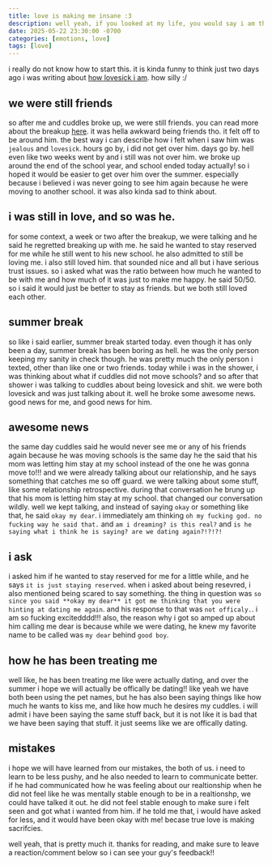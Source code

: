 ```yaml
---
title: love is making me insane :3
description: well yeah, if you looked at my life, you would say i am the definition of insanity. or that i am going insane. love is driving me insane. but in a good way i promise!! 
date: 2025-05-22 23:30:00 -0700
categories: [emotions, love]
tags: [love]
---
```


i really do not know how to start this. it is kinda funny to think just two days ago i was writing about [how lovesick i am](https://log.jackpurrin.me/posts/lovesick/). how silly :/ 

## we were still friends

so after me and cuddles broke up, we were still friends. you can read more about the breakup [here](https://log.jackpurrin.me/posts/heartbreak/). it was hella awkward being friends tho. it felt off to be around him. the best way i can describe how i felt when i saw him was `jealous` and `lovesick`. hours go by, i did not get over him. days go by. hell even like two weeks went by and i still was not over him. we broke up around the end of the school year, and school ended today actually! so i hoped it would be easier to get over him over the summer. especially because i believed i was never going to see him again because he were moving to another school. it was also kinda sad to think about.

## i was still in love, and so was he.

for some context, a week or two after the breakup, we were talking and he said he regretted breaking up with me. he said he wanted to stay reserved for me while he still went to his new school. he also admitted to still be loving me. i also still loved him. that sounded nice and all but i have serious trust issues. so i asked what was the ratio between how much he wanted to be with me and how much of it was just to make me happy. he said 50/50. so i said it would just be better to stay as friends. but we both still loved each other.

## summer break

so like i said earlier, summer break started today. even though it has only been a day, summer break has been boring as hell. he was the only person keeping my sanity in check though. he was pretty much the only person i texted, other than like one or two friends. today while i was in the shower, i was thinking about what if cuddles did not move schools? and so after that shower i was talking to cuddles about being lovesick and shit. we were both lovesick and was just talking about it. well he broke some awesome news. good news for me, and good news for him. 

## awesome news

the same day cuddles said he would never see me or any of his friends again because he was moving schools is the same day he the said that his mom was letting him stay at my school instead of the one he was gonna move to!!! and we were already talking about our relationship, and he says something that catches me so off guard. we were talking about some stuff, like some relationship retrospective. during that conversation he brung up that his mom is letting him stay at my school. that changed our conversation wildly. well we kept talking, and instead of saying `okay` or something like that, he said `okay my dear`. i immediately am thinking `oh my fucking god. no fucking way he said that.` and `am i dreaming? is this real?` and `is he saying what i think he is saying? are we dating again?!?!?!` 

## i ask

i asked him if he wanted to stay reserved for me for a little while, and he says `it is just staying reserved`. when i asked about being resevred, i also mentioned being scared to say something. the thing in question was `so since you said **okay my dear** it got me thinking that you were hinting at dating me again`. and his response to that was `not officaly.`. i am so fucking excitedddd!!! also, the reason why i got so amped up about him calling me dear is because while we were dating, he knew my favorite name to be called was `my dear` behind `good boy`.

## how he has been treating me

well like, he has been treating me like were actually dating, and over the summer i hope we will actually be offically be dating!! like yeah we have both been using the pet names, but he has also been saying things like how much he wants to kiss me, and like how much he desires my cuddles. i will admit i have been saying the same stuff back, but it is not like it is bad that we have been saying that stuff. it just seems like we are offically dating.

## mistakes

i hope we will have learned from our mistakes, the both of us. i need to learn to be less pushy, and he also needed to learn to communicate better. if he had communicated how he was feeling about our realtionship when he did not feel like he was mentally stable enough to be in a realtionshp, we could have talked it out. he did not feel stable enough to make sure i felt seen and got what i wanted from him. if he told me that, i would have asked for less, and it would have been okay with me! becase true love is making sacrifcies. 

well yeah, that is pretty much it. thanks for reading, and make sure to leave a reaction/comment below so i can see your guy's feedback!!
